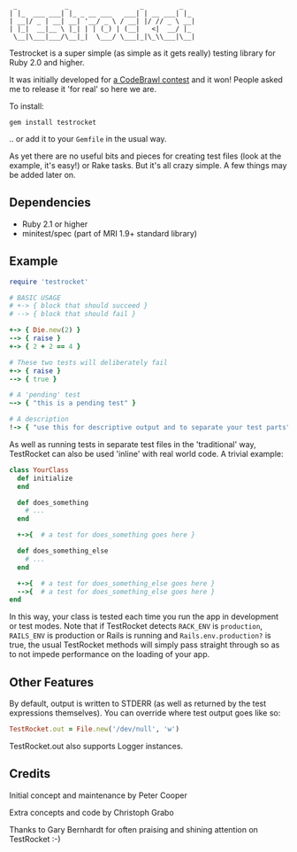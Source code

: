      _            _                  _         _
    | |_  ___ ___| |_ _ __ ___   ___| | __ ___| |_
    | __|/ _ | __| __| '__/ _ \ / __| |/ // _ \ __|
    | |_|  __|__ \ |_| | | (_) | (__|   <|  __/ |_
     \__|\___|___/\__|_|  \___/ \___|_|\_\\___|\__|

Testrocket is a super simple (as simple as it gets really) testing library for Ruby 2.0 and higher.

It was initially developed for [a CodeBrawl contest](http://codebrawl.com/articles/contest-rundown-ruby-testing-libraries) and it won! People asked me to release it 'for real' so here we are.

To install:

    gem install testrocket

.. or add it to your `Gemfile` in the usual way.

As yet there are no useful bits and pieces for creating test files (look at the example, it's easy!) or Rake tasks. But it's all crazy simple. A few things may be added later on.

Dependencies
------------

- Ruby 2.1 or higher
- minitest/spec (part of MRI 1.9+ standard library)

Example
-------

```ruby
require 'testrocket'

# BASIC USAGE
# +-> { block that should succeed }
# --> { block that should fail }

+-> { Die.new(2) }
--> { raise }
+-> { 2 + 2 == 4 }

# These two tests will deliberately fail
+-> { raise }
--> { true }

# A 'pending' test
~-> { "this is a pending test" }

# A description
!-> { "use this for descriptive output and to separate your test parts" }
```

As well as running tests in separate test files in the 'traditional' way, TestRocket can also be used 'inline' with real world code. A trivial example:

```ruby
class YourClass
  def initialize
  end

  def does_something
    # ...
  end

  +->{  # a test for does_something goes here }

  def does_something_else
    # ...
  end

  +->{  # a test for does_something_else goes here }
  -->{  # a test for does_something_else goes here }
end
```

In this way, your class is tested each time you run the app in development or test modes. Note that if TestRocket detects `RACK_ENV` is `production`, `RAILS_ENV` is production or Rails is running and `Rails.env.production?` is true, the usual TestRocket methods will simply pass straight through so as to not impede performance on the loading of your app.

Other Features
--------------

By default, output is written to STDERR (as well as returned by the test expressions themselves). You can override where test output goes like so:

```ruby
TestRocket.out = File.new('/dev/null', 'w')
```

TestRocket.out also supports Logger instances.

Credits
-------

Initial concept and maintenance by Peter Cooper

Extra concepts and code by Christoph Grabo

Thanks to Gary Bernhardt for often praising and shining attention on TestRocket :-)

